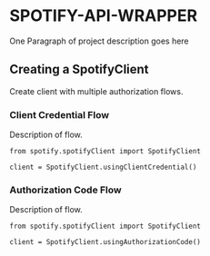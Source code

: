 # SPOTIFY-API-WRAPPER

One Paragraph of project description goes here

## Creating a SpotifyClient

Create client with multiple authorization flows.

### Client Credential Flow

Description of flow.

```
from spotify.spotifyClient import SpotifyClient

client = SpotifyClient.usingClientCredential()
```

### Authorization Code Flow

Description of flow.

```
from spotify.spotifyClient import SpotifyClient

client = SpotifyClient.usingAuthorizationCode()
```
